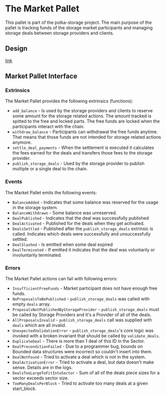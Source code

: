 # The Market Pallet

This pallet is part of the polka-storage project. The main purpose of the pallet is tracking funds of the storage market participants and managing storage deals between storage providers and clients.

## Design

[link](./DESIGN.md)

## Market Pallet Interface

### Extrinsics

The Market Pallet provides the following extrinsics (functions):

- `add_balance` - Is used by the storage providers and clients to reserve some amount for the storage related actions. The amount tracked is spitted to the free and locked parts. The free funds are locked when the participants interact with the chain.
- `withdraw_balance` - Participants can withdrawal the free funds anytime. That means that those funds are not intended for storage related actions anymore.
- `settle_deal_payments` - When the settlement is executed it calculates the fees earned for the deals and transfers those fees to the storage provider.
- `publish_storage_deals` - Used by the storage provider to publish multiple or a single deal to the chain.

### Events

The Market Pallet emits the following events:

- `BalanceAdded` - Indicates that some balance was reserved for the usage in the storage system.
- `BalanceWithdrawn` - Some balance was unreserved.
- `DealPublished` - Indicates that the deal was successfully published
- `DealActivated` - Published for the deals when they get activated.
- `DealsSettled` - Published after the `publish_storage_deals` extrinsic is called. Indicates which deals were successfully and unsuccessfully settled.
- `DealSlashed` - Is emitted when some deal expired
- `DealTerminated` - If emitted it indicates that the deal was voluntarily or involuntarily terminated.

### Errors

The Market Pallet actions can fail with following errors:

- `InsufficientFreeFunds` - Market participant does not have enough free funds.
- `NoProposalsToBePublished` - `publish_storage_deals` was called with empty `deals` array.
- `ProposalsNotPublishedByStorageProvider` - `publish_storage_deals` must be called by Storage Providers and it's a Provider of all of the deals.
- `AllProposalsInvalid` - `publish_storage_deals` call was supplied with `deals` which are all invalid.
- `UnexpectedValidationError` - `publish_storage_deals`'s core logic was invoked with a broken invariant that should be called by `validate_deals`.
- `DuplicateDeal` - There is more than 1 deal of this ID in the Sector.
- `DealPreconditionFailed` - Due to a programmer bug, bounds on Bounded data structures were incorrect so couldn't insert into them.
- `DealNotFound` - Tried to activate a deal which is not in the system.
- `DealActivationError` - Tried to activate a deal, but data doesn't make sense. Details are in the logs.
- `DealsTooLargeToFitIntoSector` - Sum of all of the deals piece sizes for a sector exceeds sector size.
- `TooManyDealsPerBlock` - Tried to activate too many deals at a given start_block.
